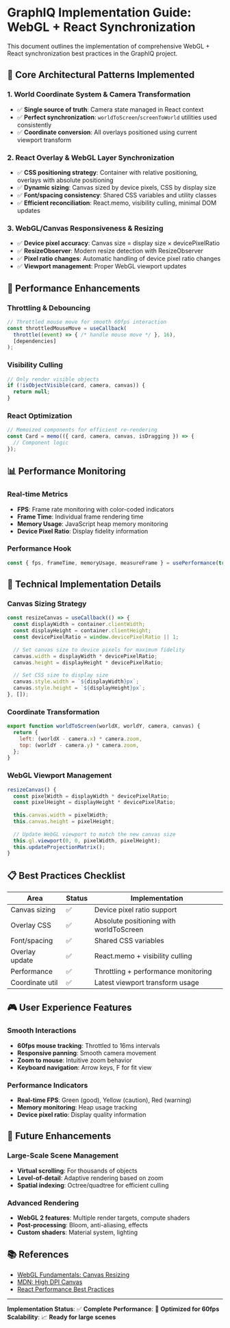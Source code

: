 # GraphIQ Implementation Guide: WebGL + React Synchronization

This document outlines the implementation of comprehensive WebGL + React synchronization best practices in the GraphIQ project.

## 🎯 **Core Architectural Patterns Implemented**

### **1. World Coordinate System & Camera Transformation**
- ✅ **Single source of truth**: Camera state managed in React context
- ✅ **Perfect synchronization**: `worldToScreen`/`screenToWorld` utilities used consistently
- ✅ **Coordinate conversion**: All overlays positioned using current viewport transform

### **2. React Overlay & WebGL Layer Synchronization**
- ✅ **CSS positioning strategy**: Container with relative positioning, overlays with absolute positioning
- ✅ **Dynamic sizing**: Canvas sized by device pixels, CSS by display size
- ✅ **Font/spacing consistency**: Shared CSS variables and utility classes
- ✅ **Efficient reconciliation**: React.memo, visibility culling, minimal DOM updates

### **3. WebGL/Canvas Responsiveness & Resizing**
- ✅ **Device pixel accuracy**: Canvas size = display size × devicePixelRatio
- ✅ **ResizeObserver**: Modern resize detection with ResizeObserver
- ✅ **Pixel ratio changes**: Automatic handling of device pixel ratio changes
- ✅ **Viewport management**: Proper WebGL viewport updates

## 🚀 **Performance Enhancements**

### **Throttling & Debouncing**
```javascript
// Throttled mouse move for smooth 60fps interaction
const throttledMouseMove = useCallback(
  throttle((event) => { /* handle mouse move */ }, 16),
  [dependencies]
);
```

### **Visibility Culling**
```javascript
// Only render visible objects
if (!isObjectVisible(card, camera, canvas)) {
  return null;
}
```

### **React Optimization**
```javascript
// Memoized components for efficient re-rendering
const Card = memo(({ card, camera, canvas, isDragging }) => {
  // Component logic
});
```

## 📊 **Performance Monitoring**

### **Real-time Metrics**
- **FPS**: Frame rate monitoring with color-coded indicators
- **Frame Time**: Individual frame rendering time
- **Memory Usage**: JavaScript heap memory monitoring
- **Device Pixel Ratio**: Display fidelity information

### **Performance Hook**
```javascript
const { fps, frameTime, memoryUsage, measureFrame } = usePerformance(true);
```

## 🔧 **Technical Implementation Details**

### **Canvas Sizing Strategy**
```javascript
const resizeCanvas = useCallback(() => {
  const displayWidth = container.clientWidth;
  const displayHeight = container.clientHeight;
  const devicePixelRatio = window.devicePixelRatio || 1;
  
  // Set canvas size to device pixels for maximum fidelity
  canvas.width = displayWidth * devicePixelRatio;
  canvas.height = displayHeight * devicePixelRatio;
  
  // Set CSS size to display size
  canvas.style.width = `${displayWidth}px`;
  canvas.style.height = `${displayHeight}px`;
}, []);
```

### **Coordinate Transformation**
```javascript
export function worldToScreen(worldX, worldY, camera, canvas) {
  return {
    left: (worldX - camera.x) * camera.zoom,
    top: (worldY - camera.y) * camera.zoom,
  };
}
```

### **WebGL Viewport Management**
```javascript
resizeCanvas() {
  const pixelWidth = displayWidth * devicePixelRatio;
  const pixelHeight = displayHeight * devicePixelRatio;
  
  this.canvas.width = pixelWidth;
  this.canvas.height = pixelHeight;
  
  // Update WebGL viewport to match the new canvas size
  this.gl.viewport(0, 0, pixelWidth, pixelHeight);
  this.updateProjectionMatrix();
}
```

## 📋 **Best Practices Checklist**

| Area | Status | Implementation |
|------|--------|----------------|
| Canvas sizing | ✅ | Device pixel ratio support |
| Overlay CSS | ✅ | Absolute positioning with worldToScreen |
| Font/spacing | ✅ | Shared CSS variables |
| Overlay update | ✅ | React.memo + visibility culling |
| Performance | ✅ | Throttling + performance monitoring |
| Coordinate util | ✅ | Latest viewport transform usage |

## 🎮 **User Experience Features**

### **Smooth Interactions**
- **60fps mouse tracking**: Throttled to 16ms intervals
- **Responsive panning**: Smooth camera movement
- **Zoom to mouse**: Intuitive zoom behavior
- **Keyboard navigation**: Arrow keys, F for fit view

### **Performance Indicators**
- **Real-time FPS**: Green (good), Yellow (caution), Red (warning)
- **Memory monitoring**: Heap usage tracking
- **Device pixel ratio**: Display quality information

## 🔮 **Future Enhancements**

### **Large-Scale Scene Management**
- **Virtual scrolling**: For thousands of objects
- **Level-of-detail**: Adaptive rendering based on zoom
- **Spatial indexing**: Octree/quadtree for efficient culling

### **Advanced Rendering**
- **WebGL 2 features**: Multiple render targets, compute shaders
- **Post-processing**: Bloom, anti-aliasing, effects
- **Custom shaders**: Material system, lighting

## 📚 **References**

- [WebGL Fundamentals: Canvas Resizing](https://webglfundamentals.org/webgl/lessons/webgl-resizing-the-canvas.html)
- [MDN: High DPI Canvas](https://developer.mozilla.org/en-US/docs/Web/API/Canvas_API/Tutorial/Optimizing_canvas)
- [React Performance Best Practices](https://react.dev/learn/render-and-commit)

---

**Implementation Status**: ✅ **Complete**
**Performance**: 🚀 **Optimized for 60fps**
**Scalability**: 📈 **Ready for large scenes**
